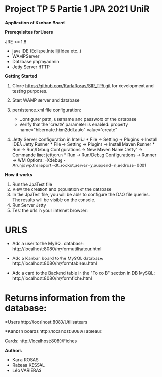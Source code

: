 # Project  TP 5 Partie 1 JPA 2021 UniR

**Application of Kanban Board**
 
**Prerequisites for Users**

JRE >= 1.8
* java IDE (Eclispe,Intelliji Idea etc..)
* WAMPServer
* Database phpmyadmin
* Jetty Server  HTTP

**Getting Started**

1. Clone https://github.com/KarlaRosas/SIR_TP5.git  for development and testing purposes.
2. Start WAMP server and database
3. persistence.xml file configuration:

    * Configurer path, username and password of the database
    * Verify that the 'create' parameter is enabled: property name="hibernate.hbm2ddl.auto" value="create"
    
4. Jetty Server Configuration in IntelliJ
        * File -> Setting -> Plugins -> Install IDEA Jetty Runner
        * File -> Setting -> Plugins -> Install Maven Runner
        * Run  -> Run/Debug Configurations -> New Maven Name 'Jetty' -> Commande line: jetty:run
        * Run  -> Run/Debug Configurations -> Runner -> WM Options: -Xdebug -Xrunjdwp:transport=dt_socket,server=y,suspend=n,address=8081
        
    
    
**How it works**

1. Run the JpaTest file
2. View the creation and population of the database
3. In the JpaTest file, you will be able to configure the DAO file queries. 
   The results will be visible on the console. 
4. Run Server Jetty
5. Test the urls in your internet browser:

# URLS

* Add a user to the MySQL database:
http://localhost:8080/myformutilisateur.html

* Add a Kanban board to the MySQL database:
http://localhost:8080/myformtableau.html


* Add a card to the Backend table in the "To do B" section in DB MySQL:
http://localhost:8080/myformfiche.html

# Returns information from the database:

*Users
http://localhost:8080/Utilisateurs

*Kanban boards
http://localhost:8080/Tableaux

Cards:
http://localhost:8080/Fiches

 

   
**Authors**
* Karla ROSAS 
* Rabeaa KESSAL
* Léo VARIERAS


